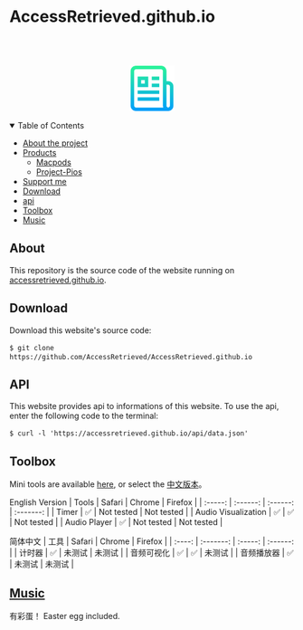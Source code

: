 # AccessRetrieved.github.io

<p align="center">
  <a href="https://github.com/AccessRetrieved/AccessRetrieved.github.io">
    <br><br><br>
    <img src="images/logo.png" alt="Logo" width="80" height="80"> 
  </a>
</p>

<details open><summary>Table of Contents</summary>

- [About the project](#about)
- [Products](#products)
    - [Macpods](https://accessretrieved.github.io/Macpods/app.html)
    - [Project-Pios](https://accessretrieved.github.io/project-pios/app.html)
- [Support me](https://accessretrieved.github.io/sponsor.html)
- [Download](#download)
- [api](#api)
- [Toolbox](#toolbox)
- [Music](#music)

</details>

<a name="#about"></a>
## About
This repository is the source code of the website running on [accessretrieved.github.io](https://accessretrieved.github.io).

<a name="#download"></a>
## Download
Download this website's source code:
```
$ git clone https://github.com/AccessRetrieved/AccessRetrieved.github.io
```

<a name="#api"></a>
## API
This website provides api to informations of this website. To use the api, enter the following code to the terminal:
```
$ curl -l 'https://accessretrieved.github.io/api/data.json'
```

<a name="#toolbox"></a>
## Toolbox
Mini tools are available [here](https://accessretrieved.github.io/toolbox.html), or select the [中文版本](https://accessretrieved.github.io/toolbox_zh-cn.html)。

English Version
| Tools               | Safari   | Chrome     | Firefox    |
| :-----:             | :------: | :------:   | :-------:  |
| Timer               |  ✅      | Not tested | Not tested |
| Audio Visualization |  ✅      |  ✅        | Not tested |
| Audio Player        |  ✅      | Not tested | Not tested |

简体中文
|   工具    |  Safari  |  Chrome |  Firefox  |
|  :----:  | :-------: | :-----: | :------: |
| 计时器    |  ✅       | 未测试   | 未测试     |
| 音频可视化 | ✅        | ✅      | 未测试     |
| 音频播放器 | ✅        | 未测试   | 未测试     |


<a name="#music"></a>
## [Music](https://accessretrieved.github.io/Music)
有彩蛋！
Easter egg included.
